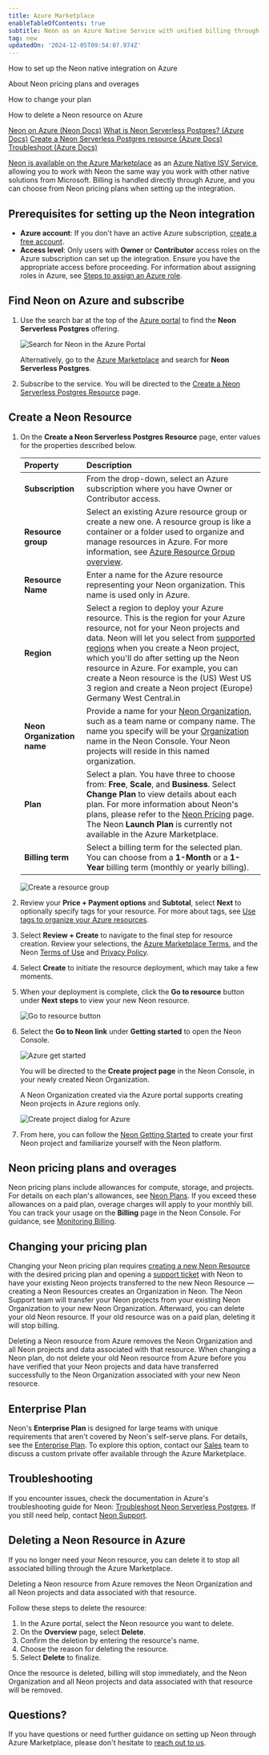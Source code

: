 ```yaml
---
title: Azure Marketplace
enableTableOfContents: true
subtitle: Neon as an Azure Native Service with unified billing through Azure Marketplace
tag: new
updatedOn: '2024-12-05T09:54:07.974Z'
---
```


<PublicPreview/>

<InfoBlock>
<DocsList title="What you will learn:">
<p>How to set up the Neon native integration on Azure</p>
<p>About Neon pricing plans and overages</p>
<p>How to change your plan</p>
<p>How to delete a Neon resource on Azure</p>
</DocsList>

<DocsList title="Related resources" theme="docs">
  <a href="/docs/manage/azure">Neon on Azure (Neon Docs)</a>
  <a href="https://learn.microsoft.com/en-us/azure/partner-solutions/neon/overview">What is Neon Serverless Postgres? (Azure Docs)</a>
  <a href="https://learn.microsoft.com/en-us/azure/partner-solutions/neon/create">Create a Neon Serverless Postgres resource (Azure Docs)</a>
  <a href="https://learn.microsoft.com/en-us/azure/partner-solutions/neon/troubleshoot">Troubleshoot (Azure Docs)</a>
</DocsList>

</InfoBlock>

[Neon is available on the Azure Marketplace](https://azuremarketplace.microsoft.com/en-us/marketplace/apps/neon1722366567200.neon_serverless_postgres_azure_prod?tab=Overview) as an [Azure Native ISV Service](https://learn.microsoft.com/en-us/azure/partner-solutions/partners), allowing you to work with Neon the same way you work with other native solutions from Microsoft. Billing is handled directly through Azure, and you can choose from Neon pricing plans when setting up the integration.

## Prerequisites for setting up the Neon integration

- **Azure account**: If you don't have an active Azure subscription, [create a free account](https://azure.microsoft.com/free).
- **Access level**: Only users with **Owner** or **Contributor** access roles on the Azure subscription can set up the integration. Ensure you have the appropriate access before proceeding. For information about assigning roles in Azure, see [Steps to assign an Azure role](https://learn.microsoft.com/en-us/azure/role-based-access-control/role-assignments-steps).

## Find Neon on Azure and subscribe

1. Use the search bar at the top of the [Azure portal](https://portal.azure.com/) to find the **Neon Serverless Postgres** offering.

   ![Search for Neon in the Azure Portal](/docs/introduction/azure_search_neon.png)

   Alternatively, go to the [Azure Marketplace](https://portal.azure.com/#view/Microsoft_Azure_Marketplace/MarketplaceOffersBlade/selectedMenuItemId/home) and search for **Neon Serverless Postgres**.

2. Subscribe to the service. You will be directed to the [Create a Neon Serverless Postgres Resource](#create-a-neon-resource) page.

## Create a Neon Resource

1. On the **Create a Neon Serverless Postgres Resource** page, enter values for the properties described below.

   | Property                   | Description                                                                                                                                                                                                                                                                                                                                                                                                                                                  |
   | :------------------------- | :----------------------------------------------------------------------------------------------------------------------------------------------------------------------------------------------------------------------------------------------------------------------------------------------------------------------------------------------------------------------------------------------------------------------------------------------------------- |
   | **Subscription**           | From the drop-down, select an Azure subscription where you have Owner or Contributor access.                                                                                                                                                                                                                                                                                                                                                                 |
   | **Resource group**         | Select an existing Azure resource group or create a new one. A resource group is like a container or a folder used to organize and manage resources in Azure. For more information, see [Azure Resource Group overview](https://learn.microsoft.com/en-us/azure/azure-resource-manager/management/overview).                                                                                                                                                 |
   | **Resource Name**          | Enter a name for the Azure resource representing your Neon organization. This name is used only in Azure.                                                                                                                                                                                                                                                                                                                                                    |
   | **Region**                 | Select a region to deploy your Azure resource. This is the region for your Azure resource, not for your Neon projects and data. Neon will let you select from [supported regions](/docs/introduction/regions#azure-regions) when you create a Neon project, which you'll do after setting up the Neon resource in Azure. For example, you can create a Neon resource is the (US) West US 3 region and create a Neon project (Europe) Germany West Central.in |
   | **Neon Organization name** | Provide a name for your [Neon Organization](/docs/reference/glossary#organization), such as a team name or company name. The name you specify will be your [Organization](/docs/reference/glossary#organization) name in the Neon Console. Your Neon projects will reside in this named organization.                                                                                                                                                        |
   | **Plan**                   | Select a plan. You have three to choose from: **Free**, **Scale**, and **Business**. Select **Change Plan** to view details about each plan. For more information about Neon's plans, please refer to the [Neon Pricing](https://neon.tech/home) page. The Neon **Launch Plan** is currently not available in the Azure Marketplace.                                                                                                                         |
   | **Billing term**           | Select a billing term for the selected plan. You can choose from a **1-Month** or a **1-Year** billing term (monthly or yearly billing).                                                                                                                                                                                                                                                                                                                     |

   ![Create a resource group](/docs/introduction/azure_create_resource_group.png)

1. Review your **Price + Payment options** and **Subtotal**, select **Next** to optionally specify tags for your resource. For more about tags, see [Use tags to organize your Azure resources](https://learn.microsoft.com/en-us/azure/azure-resource-manager/management/tag-resources).
1. Select **Review + Create** to navigate to the final step for resource creation. Review your selections, the [Azure Marketplace Terms](https://learn.microsoft.com/en-us/legal/marketplace/marketplace-terms), and the Neon [Terms of Use](https://neon.tech/terms-of-service) and [Privacy Policy](https://neon.tech/privacy-policy).
1. Select **Create** to initiate the resource deployment, which may take a few moments.
1. When your deployment is complete, click the **Go to resource** button under **Next steps** to view your new Neon resource.

   ![Go to resource button](/docs/introduction/azure_go_to_resource.png)

1. Select the **Go to Neon link** under **Getting started** to open the Neon Console.

   ![Azure get started](/docs/introduction/azure_get_started.png)

   You will be directed to the **Create project page** in the Neon Console, in your newly created Neon Organization.

   <Admonition type="note">
   A Neon Organization created via the Azure portal supports creating Neon projects in Azure regions only.
   </Admonition>

   ![Create project dialog for Azure](/docs/introduction/azure_create_project.png)

1. From here, you can follow the [Neon Getting Started](/docs/get-started-with-neon/signing-up) to create your first Neon project and familiarize yourself with the Neon platform.

## Neon pricing plans and overages

Neon pricing plans include allowances for compute, storage, and projects. For details on each plan's allowances, see [Neon Plans](/docs/introduction/plans). If you exceed these allowances on a paid plan, overage charges will apply to your monthly bill. You can track your usage on the **Billing** page in the Neon Console. For guidance, see [Monitoring Billing](/docs/introduction/monitor-usage).

## Changing your pricing plan

Changing your Neon pricing plan requires [creating a new Neon Resource](#create-a-neon-resource) with the desired pricing plan and opening a [support ticket](https://console.neon.tech/app/projects?modal=support) with Neon to have your existing Neon projects transferred to the new Neon Resource — creating a Neon Resources creates an Organization in Neon. The Neon Support team will transfer your Neon projects from your existing Neon Organization to your new Neon Organization. Afterward, you can delete your old Neon resource. If your old resource was on a paid plan, deleting it will stop billing.

<Admonition type="important">
Deleting a Neon resource from Azure removes the Neon Organization and all Neon projects and data associated with that resource. When changing a Neon plan, do not delete your old Neon resource from Azure before you have verified that your Neon projects and data have transferred successfully to the Neon Organization associated with your new Neon resource.
</Admonition>

## Enterprise Plan

Neon's **Enterprise Plan** is designed for large teams with unique requirements that aren't covered by Neon's self-serve plans. For details, see the [Enterprise Plan](/docs/introduction/plans#enterprise). To explore this option, contact our [Sales](https://neon.tech/contact-sales) team to discuss a custom private offer available through the Azure Marketplace.

## Troubleshooting

If you encounter issues, check the documentation in Azure's troubleshooting guide for Neon: [Troubleshoot Neon Serverless Postgres](https://learn.microsoft.com/en-us/azure/partner-solutions/neon/troubleshoot). If you still need help, contact [Neon Support](/docs/introduction/support).

## Deleting a Neon Resource in Azure

If you no longer need your Neon resource, you can delete it to stop all associated billing through the Azure Marketplace.

<Admonition type="important">
Deleting a Neon resource from Azure removes the Neon Organization and all Neon projects and data associated with that resource.
</Admonition>

Follow these steps to delete the resource:

1. In the Azure portal, select the Neon resource you want to delete.
2. On the **Overview** page, select **Delete**.
3. Confirm the deletion by entering the resource's name.
4. Choose the reason for deleting the resource.
5. Select **Delete** to finalize.

Once the resource is deleted, billing will stop immediately, and the Neon Organization and all Neon projects and data associated with that resource will be removed.

## Questions?

If you have questions or need further guidance on setting up Neon through Azure Marketplace, please don't hesitate to [reach out to us](https://neon.tech/contact-sales).

